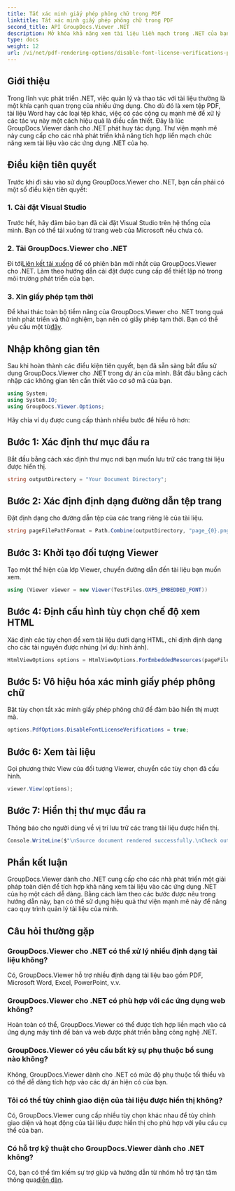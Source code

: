 ```yaml
---
title: Tắt xác minh giấy phép phông chữ trong PDF
linktitle: Tắt xác minh giấy phép phông chữ trong PDF
second_title: API GroupDocs.Viewer .NET
description: Mở khóa khả năng xem tài liệu liền mạch trong .NET của bạn với GroupDocs.Viewer dành cho .NET. Dễ dàng tích hợp và tùy chỉnh kết xuất tài liệu với mức độ phụ thuộc tối thiểu.
type: docs
weight: 12
url: /vi/net/pdf-rendering-options/disable-font-license-verifications-pdf/
---
```

## Giới thiệu
Trong lĩnh vực phát triển .NET, việc quản lý và thao tác với tài liệu thường là một khía cạnh quan trọng của nhiều ứng dụng. Cho dù đó là xem tệp PDF, tài liệu Word hay các loại tệp khác, việc có các công cụ mạnh mẽ để xử lý các tác vụ này một cách hiệu quả là điều cần thiết. Đây là lúc GroupDocs.Viewer dành cho .NET phát huy tác dụng. Thư viện mạnh mẽ này cung cấp cho các nhà phát triển khả năng tích hợp liền mạch chức năng xem tài liệu vào các ứng dụng .NET của họ.
## Điều kiện tiên quyết
Trước khi đi sâu vào sử dụng GroupDocs.Viewer cho .NET, bạn cần phải có một số điều kiện tiên quyết:
### 1. Cài đặt Visual Studio
Trước hết, hãy đảm bảo bạn đã cài đặt Visual Studio trên hệ thống của mình. Bạn có thể tải xuống từ trang web của Microsoft nếu chưa có.
### 2. Tải GroupDocs.Viewer cho .NET
 Đi tới[Liên kết tải xuống](https://releases.groupdocs.com/viewer/net/) để có phiên bản mới nhất của GroupDocs.Viewer cho .NET. Làm theo hướng dẫn cài đặt được cung cấp để thiết lập nó trong môi trường phát triển của bạn.
### 3. Xin giấy phép tạm thời
 Để khai thác toàn bộ tiềm năng của GroupDocs.Viewer cho .NET trong quá trình phát triển và thử nghiệm, bạn nên có giấy phép tạm thời. Bạn có thể yêu cầu một từ[đây](https://purchase.groupdocs.com/temporary-license/).

## Nhập không gian tên
Sau khi hoàn thành các điều kiện tiên quyết, bạn đã sẵn sàng bắt đầu sử dụng GroupDocs.Viewer cho .NET trong dự án của mình. Bắt đầu bằng cách nhập các không gian tên cần thiết vào cơ sở mã của bạn.
```csharp
using System;
using System.IO;
using GroupDocs.Viewer.Options;
```

Hãy chia ví dụ được cung cấp thành nhiều bước để hiểu rõ hơn:
## Bước 1: Xác định thư mục đầu ra
Bắt đầu bằng cách xác định thư mục nơi bạn muốn lưu trữ các trang tài liệu được hiển thị.
```csharp
string outputDirectory = "Your Document Directory";
```
## Bước 2: Xác định định dạng đường dẫn tệp trang
Đặt định dạng cho đường dẫn tệp của các trang riêng lẻ của tài liệu.
```csharp
string pageFilePathFormat = Path.Combine(outputDirectory, "page_{0}.png");
```
## Bước 3: Khởi tạo đối tượng Viewer
Tạo một thể hiện của lớp Viewer, chuyển đường dẫn đến tài liệu bạn muốn xem.
```csharp
using (Viewer viewer = new Viewer(TestFiles.OXPS_EMBEDDED_FONT))
```
## Bước 4: Định cấu hình tùy chọn chế độ xem HTML
Xác định các tùy chọn để xem tài liệu dưới dạng HTML, chỉ định định dạng cho các tài nguyên được nhúng (ví dụ: hình ảnh).
```csharp
HtmlViewOptions options = HtmlViewOptions.ForEmbeddedResources(pageFilePathFormat);
```
## Bước 5: Vô hiệu hóa xác minh giấy phép phông chữ
Bật tùy chọn tắt xác minh giấy phép phông chữ để đảm bảo hiển thị mượt mà.
```csharp
options.PdfOptions.DisableFontLicenseVerifications = true;
```
## Bước 6: Xem tài liệu
Gọi phương thức View của đối tượng Viewer, chuyển các tùy chọn đã cấu hình.
```csharp
viewer.View(options);
```
## Bước 7: Hiển thị thư mục đầu ra
Thông báo cho người dùng về vị trí lưu trữ các trang tài liệu được hiển thị.
```csharp
Console.WriteLine($"\nSource document rendered successfully.\nCheck output in {outputDirectory}.");
```

## Phần kết luận
GroupDocs.Viewer dành cho .NET cung cấp cho các nhà phát triển một giải pháp toàn diện để tích hợp khả năng xem tài liệu vào các ứng dụng .NET của họ một cách dễ dàng. Bằng cách làm theo các bước được nêu trong hướng dẫn này, bạn có thể sử dụng hiệu quả thư viện mạnh mẽ này để nâng cao quy trình quản lý tài liệu của mình.
## Câu hỏi thường gặp
### GroupDocs.Viewer cho .NET có thể xử lý nhiều định dạng tài liệu không?
Có, GroupDocs.Viewer hỗ trợ nhiều định dạng tài liệu bao gồm PDF, Microsoft Word, Excel, PowerPoint, v.v.
### GroupDocs.Viewer cho .NET có phù hợp với các ứng dụng web không?
Hoàn toàn có thể, GroupDocs.Viewer có thể được tích hợp liền mạch vào cả ứng dụng máy tính để bàn và web được phát triển bằng công nghệ .NET.
### GroupDocs.Viewer có yêu cầu bất kỳ sự phụ thuộc bổ sung nào không?
Không, GroupDocs.Viewer dành cho .NET có mức độ phụ thuộc tối thiểu và có thể dễ dàng tích hợp vào các dự án hiện có của bạn.
### Tôi có thể tùy chỉnh giao diện của tài liệu được hiển thị không?
Có, GroupDocs.Viewer cung cấp nhiều tùy chọn khác nhau để tùy chỉnh giao diện và hoạt động của tài liệu được hiển thị cho phù hợp với yêu cầu cụ thể của bạn.
### Có hỗ trợ kỹ thuật cho GroupDocs.Viewer dành cho .NET không?
 Có, bạn có thể tìm kiếm sự trợ giúp và hướng dẫn từ nhóm hỗ trợ tận tâm thông qua[diễn đàn](https://forum.groupdocs.com/c/viewer/9).
